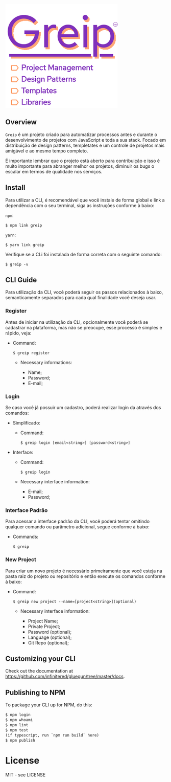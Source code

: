 <img src="./assets/repo.svg">

## Overview

`Greip` é um projeto criado para automatizar processos antes e durante o desenvolvimento de projetos com JavaScript e toda a sua stack. Focado em distribuição de design patterns, templetates e um controle de projetos mais amigável e ao mesmo tempo completo.

É importante lembrar que o projeto está aberto para contribuição e isso é muito importante para abranger melhor os projetos, diminuir os bugs o escalar em termos de qualidade nos serviços.

## Install

Para utilizar a CLI, é recomendável que você instale de forma global e link a dependência com o seu terminal, siga as instruções conforme à baixo:

`npm`:

    $ npm link greip

`yarn`:

    $ yarn link greip

Verifique se a CLi foi instalada de forma correta com o seguinte comando:

    $ greip -v

## CLI Guide

Para utilização da CLI, você poderá seguir os passos relacionados à baixo, semanticamente separados para cada qual finalidade você deseja usar.

### Register

Antes de iniciar na utilização da CLI, opcionalmente você poderá se cadastrar na plataforma, mas não se preocupe, esse processo é simples e rápido, veja:

-   Command:

        $ greip register

    -   Necessary informations:

        -   Name;
        -   Password;
        -   E-mail;

### Login

Se caso você já possuir um cadastro, poderá realizar login da através dos comandos:

-   Simplificado:

    -   Command:

            $ greip login [email<string>] [password<string>]

*   Interface:

    -   Command:

            $ greip login

    -   Necessary interface information:

        -   E-mail;
        -   Password;

### Interface Padrão

Para acessar a interface padrão da CLI, você poderá tentar omitindo qualquer comando ou parâmetro adicional, segue conforme à baixo:

-   Commands:

        $ greip

### New Project

Para criar um novo projeto é necessário primeiramente que você esteja na pasta raiz do projeto ou repositório e então execute os comandos conforme à baixo:

-   Command:

        $ greip new project --name=[project<string>](optional)

    -   Necessary interface information:

        -   Project Name;
        -   Private Project;
        -   Password (optional);
        -   Language (optional);
        -   Git Repo (optional);

## Customizing your CLI

Check out the documentation at https://github.com/infinitered/gluegun/tree/master/docs.

## Publishing to NPM

To package your CLI up for NPM, do this:

```shell
$ npm login
$ npm whoami
$ npm lint
$ npm test
(if typescript, run `npm run build` here)
$ npm publish
```

# License

MIT - see LICENSE
